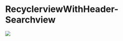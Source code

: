 # RecyclerviewWithHeader-Searchview

![](https://media.giphy.com/media/lr6pxxsAShF1rXvhwB/giphy.gif)
